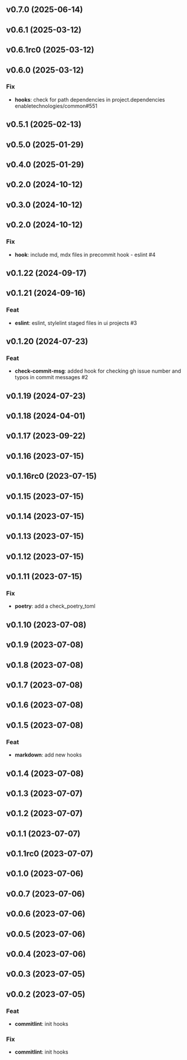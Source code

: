 
## v0.7.0 (2025-06-14)

## v0.6.1 (2025-03-12)

## v0.6.1rc0 (2025-03-12)

## v0.6.0 (2025-03-12)

### Fix

- **hooks**: check for path dependencies in project.dependencies enabletechnologies/common#551

## v0.5.1 (2025-02-13)

## v0.5.0 (2025-01-29)

## v0.4.0 (2025-01-29)

## v0.2.0 (2024-10-12)

## v0.3.0 (2024-10-12)

## v0.2.0 (2024-10-12)

### Fix

- **hook**: include md, mdx files in precommit hook - eslint #4

## v0.1.22 (2024-09-17)

## v0.1.21 (2024-09-16)

### Feat

- **eslint**: eslint, stylelint staged files in ui projects #3

## v0.1.20 (2024-07-23)

### Feat

- **check-commit-msg**: added hook for checking gh issue number and typos in commit messages #2

## v0.1.19 (2024-07-23)

## v0.1.18 (2024-04-01)

## v0.1.17 (2023-09-22)

## v0.1.16 (2023-07-15)

## v0.1.16rc0 (2023-07-15)

## v0.1.15 (2023-07-15)

## v0.1.14 (2023-07-15)

## v0.1.13 (2023-07-15)

## v0.1.12 (2023-07-15)

## v0.1.11 (2023-07-15)

### Fix

- **poetry**: add a check_poetry_toml

## v0.1.10 (2023-07-08)

## v0.1.9 (2023-07-08)

## v0.1.8 (2023-07-08)

## v0.1.7 (2023-07-08)

## v0.1.6 (2023-07-08)

## v0.1.5 (2023-07-08)

### Feat

- **markdown**: add new hooks

## v0.1.4 (2023-07-08)

## v0.1.3 (2023-07-07)

## v0.1.2 (2023-07-07)

## v0.1.1 (2023-07-07)

## v0.1.1rc0 (2023-07-07)

## v0.1.0 (2023-07-06)

## v0.0.7 (2023-07-06)

## v0.0.6 (2023-07-06)

## v0.0.5 (2023-07-06)

## v0.0.4 (2023-07-06)

## v0.0.3 (2023-07-05)

## v0.0.2 (2023-07-05)

### Feat

- **commitlint**: init hooks

### Fix

- **commitlint**: init hooks
